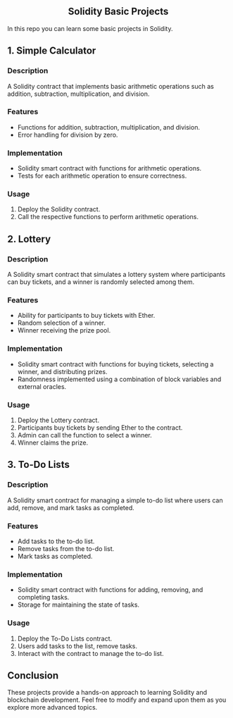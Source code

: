 <h2 align = "center">Solidity Basic Projects</h2>

In this repo you can learn some basic projects in Solidity.

## 1. Simple Calculator

### Description
A Solidity contract that implements basic arithmetic operations such as addition, subtraction, multiplication, and division.

### Features
- Functions for addition, subtraction, multiplication, and division.
- Error handling for division by zero.

### Implementation
- Solidity smart contract with functions for arithmetic operations.
- Tests for each arithmetic operation to ensure correctness.

### Usage
1. Deploy the Solidity contract.
2. Call the respective functions to perform arithmetic operations.

## 2. Lottery

### Description
A Solidity smart contract that simulates a lottery system where participants can buy tickets, and a winner is randomly selected among them.

### Features
- Ability for participants to buy tickets with Ether.
- Random selection of a winner.
- Winner receiving the prize pool.

### Implementation
- Solidity smart contract with functions for buying tickets, selecting a winner, and distributing prizes.
- Randomness implemented using a combination of block variables and external oracles.

### Usage
1. Deploy the Lottery contract.
2. Participants buy tickets by sending Ether to the contract.
3. Admin can call the function to select a winner.
4. Winner claims the prize.

## 3. To-Do Lists

### Description
A Solidity smart contract for managing a simple to-do list where users can add, remove, and mark tasks as completed.

### Features
- Add tasks to the to-do list.
- Remove tasks from the to-do list.
- Mark tasks as completed.

### Implementation
- Solidity smart contract with functions for adding, removing, and completing tasks.
- Storage for maintaining the state of tasks.

### Usage
1. Deploy the To-Do Lists contract.
2. Users add tasks to the list, remove tasks.
3. Interact with the contract to manage the to-do list.

## Conclusion

These projects provide a hands-on approach to learning Solidity and blockchain development. Feel free to modify and expand upon them as you explore more advanced topics.
